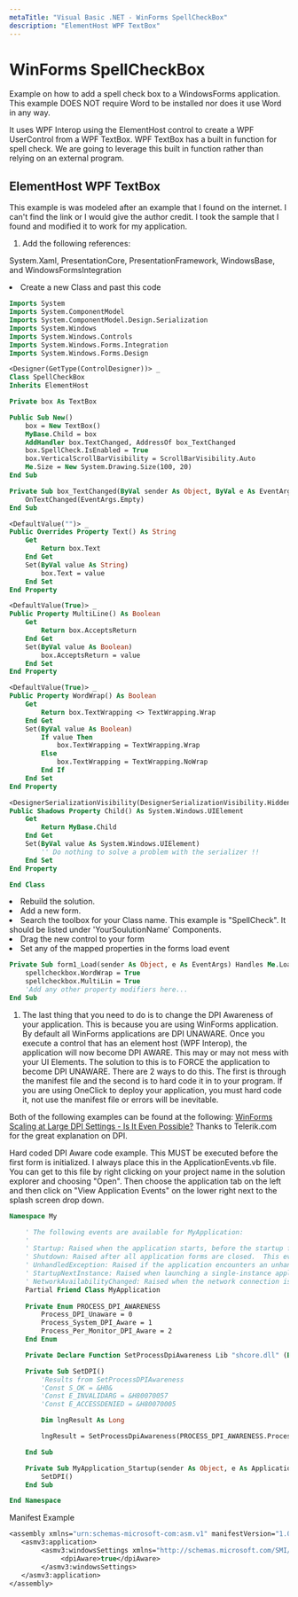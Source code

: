 ```yaml
---
metaTitle: "Visual Basic .NET - WinForms SpellCheckBox"
description: "ElementHost WPF TextBox"
---
```


# WinForms SpellCheckBox


Example on how to add a spell check box to a WindowsForms application.  This example DOES NOT require Word to be installed nor does it use Word in any way.

It uses WPF Interop using the ElementHost control to create a WPF UserControl from a WPF TextBox.  WPF TextBox has a built in function for spell check.  We are going to leverage this built in function rather than relying on an external program.



## ElementHost WPF TextBox


This example is was modeled after an example that I found on the internet.  I can't find the link or I would give the author credit.  I took the sample that I found and modified it to work for my application.

1. Add the following references:

> 
System.Xaml, PresentationCore, PresentationFramework, WindowsBase, and WindowsFormsIntegration


<li>
Create a new Class and past this code

```vb
Imports System
Imports System.ComponentModel
Imports System.ComponentModel.Design.Serialization
Imports System.Windows
Imports System.Windows.Controls
Imports System.Windows.Forms.Integration    
Imports System.Windows.Forms.Design

<Designer(GetType(ControlDesigner))> _
Class SpellCheckBox
Inherits ElementHost

Private box As TextBox

Public Sub New()
    box = New TextBox()
    MyBase.Child = box
    AddHandler box.TextChanged, AddressOf box_TextChanged
    box.SpellCheck.IsEnabled = True
    box.VerticalScrollBarVisibility = ScrollBarVisibility.Auto
    Me.Size = New System.Drawing.Size(100, 20)
End Sub

Private Sub box_TextChanged(ByVal sender As Object, ByVal e As EventArgs)
    OnTextChanged(EventArgs.Empty)
End Sub

<DefaultValue("")> _
Public Overrides Property Text() As String
    Get
        Return box.Text
    End Get
    Set(ByVal value As String)
        box.Text = value
    End Set
End Property

<DefaultValue(True)> _
Public Property MultiLine() As Boolean
    Get
        Return box.AcceptsReturn
    End Get
    Set(ByVal value As Boolean)
        box.AcceptsReturn = value
    End Set
End Property

<DefaultValue(True)> _
Public Property WordWrap() As Boolean
    Get
        Return box.TextWrapping <> TextWrapping.Wrap
    End Get
    Set(ByVal value As Boolean)
        If value Then
            box.TextWrapping = TextWrapping.Wrap
        Else
            box.TextWrapping = TextWrapping.NoWrap
        End If
    End Set
End Property

<DesignerSerializationVisibility(DesignerSerializationVisibility.Hidden)> _
Public Shadows Property Child() As System.Windows.UIElement
    Get
        Return MyBase.Child
    End Get
    Set(ByVal value As System.Windows.UIElement)
        '' Do nothing to solve a problem with the serializer !!
    End Set
End Property

End Class

```


</li>
<li>
Rebuild the solution.
</li>
<li>
Add a new form.
</li>
<li>
Search the toolbox for your Class name.  This example is "SpellCheck".  It should be listed under 'YourSoulutionName' Components.
</li>
<li>
Drag the new control to your form
</li>
<li>
Set any of the mapped properties in the forms load event
</li>

```vb
Private Sub form1_Load(sender As Object, e As EventArgs) Handles Me.Load
    spellcheckbox.WordWrap = True
    spellcheckbox.MultiLin = True
    'Add any other property modifiers here...
End Sub

```


1. The last thing that you need to do is to change the DPI Awareness of your application.  This is because you are using WinForms application.  By default all WinForms applications are DPI UNAWARE.  Once you execute a control that has an element host (WPF Interop), the application will now become DPI AWARE.  This may or may not mess with your UI Elements.  The solution to this is to FORCE the application to become DPI UNAWARE.  There are 2 ways to do this.  The first is through the manifest file and the second is to hard code it in to your program.  If you are using OneClick to deploy your application, you must hard code it, not use the manifest file or errors will be inevitable.

Both of the following examples can be found at the following: [WinForms Scaling at Large DPI Settings - Is It Even Possible?](http://www.telerik.com/blogs/winforms-scaling-at-large-dpi-settings-is-it-even-possible-)  Thanks to Telerik.com for the great explanation on DPI.

> 
Hard coded DPI Aware code example.  This MUST be executed before the first form is initialized.  I always place this in the ApplicationEvents.vb file.  You can get to this file by right clicking on your project name in the solution explorer and choosing "Open".  Then choose the application tab on the left and then click on "View Application Events" on the lower right next to the splash screen drop down.


```vb
Namespace My

    ' The following events are available for MyApplication:
    ' 
    ' Startup: Raised when the application starts, before the startup form is created.
    ' Shutdown: Raised after all application forms are closed.  This event is not raised if the application terminates abnormally.
    ' UnhandledException: Raised if the application encounters an unhandled exception.
    ' StartupNextInstance: Raised when launching a single-instance application and the application is already active. 
    ' NetworkAvailabilityChanged: Raised when the network connection is connected or disconnected.
    Partial Friend Class MyApplication
    
    Private Enum PROCESS_DPI_AWARENESS
        Process_DPI_Unaware = 0
        Process_System_DPI_Aware = 1
        Process_Per_Monitor_DPI_Aware = 2
    End Enum

    Private Declare Function SetProcessDpiAwareness Lib "shcore.dll" (ByVal Value As PROCESS_DPI_AWARENESS) As Long

    Private Sub SetDPI()
        'Results from SetProcessDPIAwareness
        'Const S_OK = &H0&
        'Const E_INVALIDARG = &H80070057
        'Const E_ACCESSDENIED = &H80070005

        Dim lngResult As Long

        lngResult = SetProcessDpiAwareness(PROCESS_DPI_AWARENESS.Process_DPI_Unaware)

    End Sub

    Private Sub MyApplication_Startup(sender As Object, e As ApplicationServices.StartupEventArgs) Handles Me.Startup
        SetDPI()
    End Sub

End Namespace

```

> 
Manifest Example


```vb
<assembly xmlns="urn:schemas-microsoft-com:asm.v1" manifestVersion="1.0" xmlns:asmv3="urn:schemas-microsoft-com:asm.v3" >
   <asmv3:application>
        <asmv3:windowsSettings xmlns="http://schemas.microsoft.com/SMI/2005/WindowsSettings">
             <dpiAware>true</dpiAware>
        </asmv3:windowsSettings>
   </asmv3:application>
</assembly>

```

